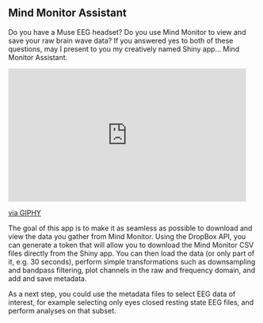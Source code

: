 ## Mind Monitor Assistant 

Do you have a Muse EEG headset? Do you use Mind Monitor to view and save your raw brain wave data? If you answered yes to both of these questions, may I present to you my creatively named Shiny app... Mind Monitor Assistant. 

<iframe src="https://giphy.com/embed/5tUpqj9n0N1IEQT8eG" width="480" height="269" style="" frameBorder="0" class="giphy-embed" allowFullScreen></iframe><p><a href="https://giphy.com/gifs/5tUpqj9n0N1IEQT8eG">via GIPHY</a></p>

The goal of this app is to make it as seamless as possible to download and view the data you gather from Mind Monitor. Using the DropBox API, you can generate a token that will allow you to download the Mind Monitor CSV files directly from the Shiny app. You can then load the data (or only part of it, e.g. 30 seconds), perform simple transformations such as downsampling and bandpass filtering, plot channels in the raw and frequency domain, and add and save metadata. 

As a next step, you could use the metadata files to select EEG data of interest, for example selecting only eyes closed resting state EEG files, and perform analyses on that subset. 
